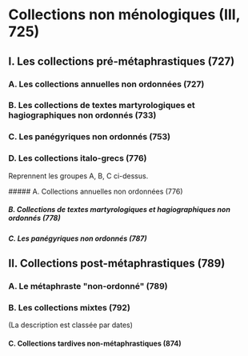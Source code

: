 # Collections non ménologiques (III, 725)

## I. Les collections pré-métaphrastiques (727)

 
### A. Les collections annuelles non ordonnées (727)

### B. Les collections de textes martyrologiques et hagiographiques non ordonnés (733)

### C. Les panégyriques non ordonnés (753)

### D. Les collections italo-grecs (776)

Reprennent les groupes A, B, C ci-dessus.

##### A. Collections annuelles non ordonnées (776)

##### B. Collections de textes martyrologiques et hagiographiques non ordonnés (778)

##### C. Les panégyriques non ordonnés (787)


## II. Collections post-métaphrastiques (789)

### A. Le métaphraste "non-ordonné" (789)

### B. Les collections mixtes (792)

(La description est classée par dates)

#### C. Collections tardives non-métaphrastiques (874)

